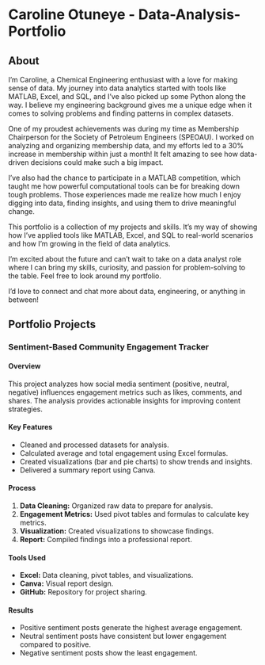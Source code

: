 # Caroline Otuneye - Data-Analysis-Portfolio
## About
I’m Caroline, a Chemical Engineering enthusiast with a love for making sense of data. My journey into data analytics started with tools like MATLAB, Excel, and SQL, and I’ve also picked up some Python along the way. I believe my engineering background gives me a unique edge when it comes to solving problems and finding patterns in complex datasets.

One of my proudest achievements was during my time as Membership Chairperson for the Society of Petroleum Engineers (SPEOAU). I worked on analyzing and organizing membership data, and my efforts led to a 30% increase in membership within just a month! It felt amazing to see how data-driven decisions could make such a big impact.

I’ve also had the chance to participate in a MATLAB competition, which taught me how powerful computational tools can be for breaking down tough problems. Those experiences made me realize how much I enjoy digging into data, finding insights, and using them to drive meaningful change.

This portfolio is a collection of my projects and skills. It’s my way of showing how I’ve applied tools like MATLAB, Excel, and SQL to real-world scenarios and how I’m growing in the field of data analytics.

I’m excited about the future and can’t wait to take on a data analyst role where I can bring my skills, curiosity, and passion for problem-solving to the table. Feel free to look around my portfolio.

I’d love to connect and chat more about data, engineering, or anything in between!
## Portfolio Projects
### Sentiment-Based Community Engagement Tracker
#### Overview
This project analyzes how social media sentiment (positive, neutral, negative) influences engagement metrics such as likes, comments, and shares. The analysis provides actionable insights for improving content strategies.
#### Key Features
- Cleaned and processed datasets for analysis.
- Calculated average and total engagement using Excel formulas.
- Created visualizations (bar and pie charts) to show trends and insights.
- Delivered a summary report using Canva.
#### Process
1. **Data Cleaning:** Organized raw data to prepare for analysis.
2. **Engagement Metrics:** Used pivot tables and formulas to calculate key metrics.
3. **Visualization:** Created visualizations to showcase findings.
4. **Report:** Compiled findings into a professional report.
#### Tools Used
- **Excel:** Data cleaning, pivot tables, and visualizations.
- **Canva:** Visual report design.
- **GitHub:** Repository for project sharing.
#### Results
- Positive sentiment posts generate the highest average engagement.
- Neutral sentiment posts have consistent but lower engagement compared to positive.
- Negative sentiment posts show the least engagement.
  


